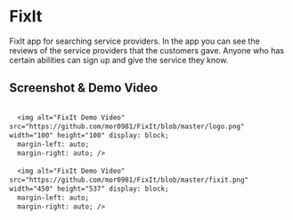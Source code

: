 
# FixIt

FixIt app for searching service providers.
In the app you can see the reviews of the service providers that the customers gave.
Anyone who has certain abilities can sign up and give the service they know.


Screenshot & Demo Video
-----------------------


  <p style="display: flex;flex-direction:column;">
    
      <img alt="FixIt Demo Video" src="https://github.com/mor0981/FixIt/blob/master/logo.png" width="100" height="100" display: block;
      margin-left: auto;
      margin-right: auto; />
    
      <img alt="FixIt Demo Video" src="https://github.com/mor0981/FixIt/blob/master/fixit.png" width="450" height="537" display: block;
      margin-left: auto;
      margin-right: auto; />
    

   </p>

